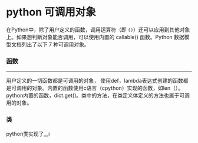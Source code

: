 # python 可调用对象
在Python中，除了用户定义的函数，调用运算符（即 `()`）还可以应用到其他对象上。如果想判断对象能否调用，可以使用内置的 callable() 函数。Python 数据模型文档列出了以下 7 种可调用对象。
### 函数
---
用户定义的一切函数都是可调用的对象， 使用def，lambda表达式创建的函数都是可调用的对象。内置的函数使用c语言（cpython）实现的函数，如len（）。python内置的函数，dict.get()。类中的方法，在类定义体定义的方法也属于可调用的对象。

### 类
python类实现了__i

<!--stackedit_data:
eyJoaXN0b3J5IjpbLTY2ODgwNzgxMiw4Njk2MTA5MTAsMTE4Nz
A5Mzg5NV19
-->